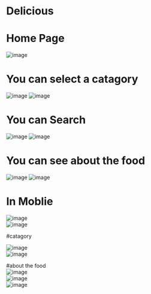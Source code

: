 # Delicious
# Home Page
![image](https://github.com/ShivanshuTripathi02/Delicious/assets/111652634/c1f376a2-7b4f-4616-8681-61198f354193)

# You can select a catagory
![image](https://github.com/ShivanshuTripathi02/Delicious/assets/111652634/47339110-ca5f-4ca1-be4d-f84ff9d514e7)
![image](https://github.com/ShivanshuTripathi02/Delicious/assets/111652634/9333824e-d538-437a-aabe-0fb5c7f882a7)

# You can Search
![image](https://github.com/ShivanshuTripathi02/Delicious/assets/111652634/06e6fbe5-2bf6-483d-b74a-df3c29685a66)
![image](https://github.com/ShivanshuTripathi02/Delicious/assets/111652634/09db0dd3-87fc-4090-8dfb-aa967676fd51)

# You can see about the food
![image](https://github.com/ShivanshuTripathi02/Delicious/assets/111652634/723955c3-cc8a-485b-891f-67c8d9a850d0)
![image](https://github.com/ShivanshuTripathi02/Delicious/assets/111652634/27ef6ae6-a86d-408d-ac94-44317378b7c2)


# In Moblie
![image](https://github.com/ShivanshuTripathi02/Delicious/assets/111652634/abf14988-6a12-4ca5-85ef-6012cb440873)<br/>
![image](https://github.com/ShivanshuTripathi02/Delicious/assets/111652634/644957d4-80d7-40ee-8ae4-5132f2e6b576)<br/>

#catagory

![image](https://github.com/ShivanshuTripathi02/Delicious/assets/111652634/d09929e8-c4fc-4c40-b1b3-c154f42eb29c)<br/>
![image](https://github.com/ShivanshuTripathi02/Delicious/assets/111652634/a5b9dc51-d9ea-463a-b0bd-a9968d223cd8)<br/>


#about the food<br/>
![image](https://github.com/ShivanshuTripathi02/Delicious/assets/111652634/659f13e3-90b2-478b-b6d5-191baa7fedec)<br/>
![image](https://github.com/ShivanshuTripathi02/Delicious/assets/111652634/58b4feff-3df1-4f7f-b662-eb66386d10a4)<br/>
![image](https://github.com/ShivanshuTripathi02/Delicious/assets/111652634/b6ea4a3c-dcc9-4166-92ac-4370521aa377)



